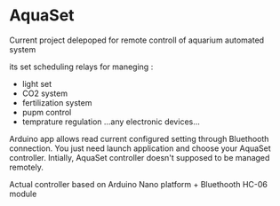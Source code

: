 # AquaSet

Current project delepoped for remote controll of aquarium automated system

its set scheduling relays for maneging :
  - light set
  - CO2 system 
  - fertilization system
  - pupm control 
  - temprature regulation
    ...any electronic devices... 
  
Arduino app allows read current configured setting through Bluethooth connection. 
You just need launch application and choose your AquaSet controller. 
Intially, AquaSet controller doesn't supposed to be managed remotely.

Actual controller based on Arduino Nano platform + Bluethooth HC-06 module 
